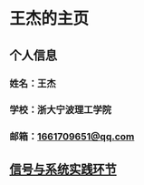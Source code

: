 # 王杰的主页


## 个人信息

### 姓名：王杰
### 学校：浙大宁波理工学院
### 邮箱：1661709651@qq.com
 
    
## [信号与系统实践环节](https://github.com/chasewang/xinhao)


